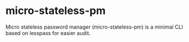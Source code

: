 # micro-stateless-pm

Micro stateless password manager (micro-stateless-pm) is a minimal CLI based on lesspass for easier audit.
